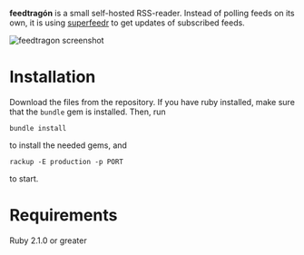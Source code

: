 **feedtragón** is a small self-hosted RSS-reader. Instead of polling feeds on its own, it is using [superfeedr](https://superfeedr.com) to get updates of subscribed feeds.

![feedtragon screenshot](https://www.onli-blogging.de/uploads/feedtragon_screenshot_tiny.png)

# Installation

Download the files from the repository. If you have ruby installed, make sure that the `bundle` gem is installed. Then, run

    bundle install

to install the needed gems, and

    rackup -E production -p PORT

to start.

# Requirements

 Ruby 2.1.0 or greater
